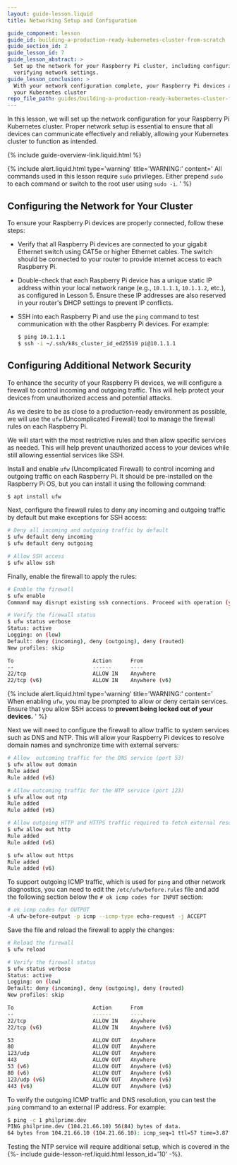 ```yaml
---
layout: guide-lesson.liquid
title: Networking Setup and Configuration

guide_component: lesson
guide_id: building-a-production-ready-kubernetes-cluster-from-scratch
guide_section_id: 2
guide_lesson_id: 7
guide_lesson_abstract: >
  Set up the network for your Raspberry Pi cluster, including configuring static IPs, ensuring connectivity, and
  verifying network settings.
guide_lesson_conclusion: >
  With your network configuration complete, your Raspberry Pi devices are now ready to communicate effectively within
  your Kubernetes cluster
repo_file_path: guides/building-a-production-ready-kubernetes-cluster-from-scratch/lesson-7.md
---
```


In this lesson, we will set up the network configuration for your Raspberry Pi Kubernetes cluster. Proper network setup
is essential to ensure that all devices can communicate effectively and reliably, allowing your Kubernetes cluster to
function as intended.

{% include guide-overview-link.liquid.html %}

{% include alert.liquid.html type='warning' title='WARNING:' content='
All commands used in this lesson require <code>sudo</code> privileges.
Either prepend <code>sudo</code> to each command or switch to the root user using <code>sudo -i</code>.
' %}

## Configuring the Network for Your Cluster

To ensure your Raspberry Pi devices are properly connected, follow these steps:

- Verify that all Raspberry Pi devices are connected to your gigabit Ethernet switch using CAT5e or higher Ethernet
  cables. The switch should be connected to your router to provide internet access to each Raspberry Pi.

- Double-check that each Raspberry Pi device has a unique static IP address within your local network range (e.g.,
  `10.1.1.1`, `10.1.1.2`, etc.), as configured in Lesson 5. Ensure these IP addresses are also reserved in your router's
  DHCP settings to prevent IP conflicts.

- SSH into each Raspberry Pi and use the `ping` command to test communication with the other Raspberry Pi devices. For
  example:

  ```bash
  $ ping 10.1.1.1
  $ ssh -i ~/.ssh/k8s_cluster_id_ed25519 pi@10.1.1.1
  ```

## Configuring Additional Network Security

To enhance the security of your Raspberry Pi devices, we will configure a firewall to control incoming and outgoing
traffic. This will help protect your devices from unauthorized access and potential attacks.

As we desire to be as close to a production-ready environment as possible, we will use the `ufw` (Uncomplicated
Firewall) tool to manage the firewall rules on each Raspberry Pi.

We will start with the most restrictive rules and then allow specific services as needed. This will help prevent
unauthorized access to your devices while still allowing essential services like SSH.

Install and enable `ufw` (Uncomplicated Firewall) to control incoming and outgoing traffic on each Raspberry Pi. It
should be pre-installed on the Raspberry Pi OS, but you can install it using the following command:

```bash
$ apt install ufw
```

Next, configure the firewall rules to deny any incoming and outgoing traffic by default but make exceptions for SSH
access:

```bash
# Deny all incoming and outgoing traffic by default
$ ufw default deny incoming
$ ufw default deny outgoing

# Allow SSH access
$ ufw allow ssh
```

Finally, enable the firewall to apply the rules:

```bash
# Enable the firewall
$ ufw enable
Command may disrupt existing ssh connections. Proceed with operation (y|n)? y

# Verify the firewall status
$ ufw status verbose
Status: active
Logging: on (low)
Default: deny (incoming), deny (outgoing), deny (routed)
New profiles: skip

To                         Action      From
--                         ------      ----
22/tcp                     ALLOW IN    Anywhere
22/tcp (v6)                ALLOW IN    Anywhere (v6)
```

{% include alert.liquid.html type='warning' title='WARNING:' content='
When enabling <code>ufw</code>, you may be prompted to allow or deny certain services.
Ensure that you allow SSH access to <strong>prevent being locked out of your devices.</strong>
' %}

Next we will need to configure the firewall to allow traffic to system services such as DNS and NTP. This will allow
your Raspberry Pi devices to resolve domain names and synchronize time with external servers:

```bash
# Allow  outcoming traffic for the DNS service (port 53)
$ ufw allow out domain
Rule added
Rule added (v6)

# Allow outcoming traffic for the NTP service (port 123)
$ ufw allow out ntp
Rule added
Rule added (v6)

# Allow outgoing HTTP and HTTPS traffic required to fetch external resources
$ ufw allow out http
Rule added
Rule added (v6)

$ ufw allow out https
Rule added
Rule added (v6)
```

To support outgoing ICMP traffic, which is used for `ping` and other network diagnostics, you can need to edit the
`/etc/ufw/before.rules` file and add the following section below the `# ok icmp codes for INPUT` section:

```bash
# ok icmp codes for OUTPUT
-A ufw-before-output -p icmp --icmp-type echo-request -j ACCEPT
```

Save the file and reload the firewall to apply the changes:

```bash
# Reload the firewall
$ ufw reload

# Verify the firewall status
$ ufw status verbose
Status: active
Logging: on (low)
Default: deny (incoming), deny (outgoing), deny (routed)
New profiles: skip

To                         Action      From
--                         ------      ----
22/tcp                     ALLOW IN    Anywhere
22/tcp (v6)                ALLOW IN    Anywhere (v6)

53                         ALLOW OUT   Anywhere
80                         ALLOW OUT   Anywhere
123/udp                    ALLOW OUT   Anywhere
443                        ALLOW OUT   Anywhere
53 (v6)                    ALLOW OUT   Anywhere (v6)
80 (v6)                    ALLOW OUT   Anywhere (v6)
123/udp (v6)               ALLOW OUT   Anywhere (v6)
443 (v6)                   ALLOW OUT   Anywhere (v6)
```

To verify the outgoing ICMP traffic and DNS resolution, you can test the `ping` command to an external IP address. For
example:

```bash
$ ping -c 1 philprime.dev
PING philprime.dev (104.21.66.10) 56(84) bytes of data.
64 bytes from 104.21.66.10 (104.21.66.10): icmp_seq=1 ttl=57 time=3.87 ms
```

Testing the NTP service will require additional setup, which is covered in the {%- include guide-lesson-ref.liquid.html
lesson_id='10' -%}.
